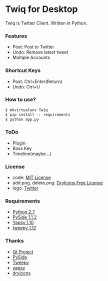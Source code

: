 Twiq for Desktop
================

Twiq is Twitter Client. Written in Python.

### Features

* Post: Post to Twitter
* Undo: Remove latest tweet
* Multiple Accounts

### Shortcut Keys

* Post: Ctrl+Enter(Return)
* Undo: Ctrl+U

### How to use?

```bash
$ mkvirtualenv Twiq
$ pip install -r requirements
$ python app.py
```

### ToDo

* Plugin
* Boss Key
* Timeline(maybe...)

### License

* code: [MIT License](http://pyyoshi.mit-license.org/)
* add.png, delete.png: [DryIcons Free License](http://dryicons.com/terms/free/)
* logo: [Twitter](https://twitter.com/logo)

### Requirements

* [Python 2.7](http://python.org/)
* [PySide 1.1.2](http://qt-project.org/wiki/PySide)
* [Yapsy 1.10](http://yapsy.sourceforge.net/)
* [tweepy 1.12](https://github.com/tweepy/tweepy)

### Thanks

* [Qt Project](http://qt-project.org/)
* [PySide](http://qt-project.org/wiki/PySide)
* [Tweepy](https://github.com/tweepy/tweepy)
* [yapsy](http://yapsy.sourceforge.net/)
* [dryicons](http://dryicons.com/)